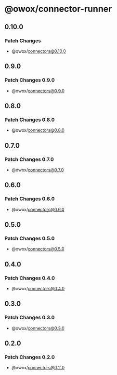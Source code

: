 # @owox/connector-runner

## 0.10.0

### Patch Changes

- @owox/connectors@0.10.0

## 0.9.0

### Patch Changes 0.9.0

- @owox/connectors@0.9.0

## 0.8.0

### Patch Changes 0.8.0

- @owox/connectors@0.8.0

## 0.7.0

### Patch Changes 0.7.0

- @owox/connectors@0.7.0

## 0.6.0

### Patch Changes 0.6.0

- @owox/connectors@0.6.0

## 0.5.0

### Patch Changes 0.5.0

- @owox/connectors@0.5.0

## 0.4.0

### Patch Changes 0.4.0

- @owox/connectors@0.4.0

## 0.3.0

### Patch Changes 0.3.0

- @owox/connectors@0.3.0

## 0.2.0

### Patch Changes 0.2.0

- @owox/connectors@0.2.0

